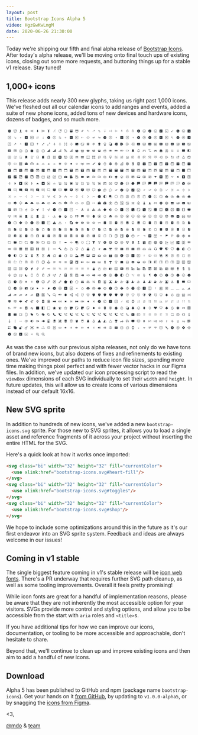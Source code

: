 ```yaml
---
layout: post
title: Bootstrap Icons Alpha 5
video: HgzGwKwLmgM
date: 2020-06-26 21:30:00
---
```


Today we're shipping our fifth and final alpha release of [Bootstrap Icons](https://icons.getbootstrap.com). After today's alpha release, we'll be moving onto final touch ups of existing icons, closing out some more requests, and buttoning things up for a stable v1 release. Stay tuned!

## 1,000+ icons

This release adds nearly 300 new glyphs, taking us right past 1,000 icons. We've fleshed out all our calendar icons to add ranges and events, added a suite of new phone icons, added tons of new devices and hardware icons, dozens of badges, and so much more.

[![All Bootstrap Icons](/assets/img/2020/06/bootstrap-icons-alpha5-all.png)](https://icons.getbootstrap.com)

As was the case with our previous alpha releases, not only do we have tons of brand new icons, but also dozens of fixes and refinements to existing ones. We've improved our paths to reduce icon file sizes, spending more time making things pixel perfect and with fewer vector hacks in our Figma files. In addition, we've updated our icon processing script to read the `viewBox` dimensions of each SVG individually to set their `width` and `height`. In future updates, this will allow us to create icons of various dimensions instead of our default 16x16.

## New SVG sprite

In addition to hundreds of new icons, we've added a new `bootstrap-icons.svg` sprite. For those new to SVG sprites, it allows you to load a single asset and reference fragments of it across your project without inserting the entire HTML for the SVG.

Here's a quick look at how it works once imported:

```html
<svg class="bi" width="32" height="32" fill="currentColor">
  <use xlink:href="bootstrap-icons.svg#heart-fill"/>
</svg>
<svg class="bi" width="32" height="32" fill="currentColor">
  <use xlink:href="bootstrap-icons.svg#toggles"/>
</svg>
<svg class="bi" width="32" height="32" fill="currentColor">
  <use xlink:href="bootstrap-icons.svg#shop"/>
</svg>
```

We hope to include some optimizations around this in the future as it's our first endeavor into an SVG sprite system. Feedback and ideas are always welcome in our issues!

## Coming in v1 stable

The single biggest feature coming in v1's stable release will be [icon web fonts](https://github.com/twbs/icons/pull/287). There's a PR underway that requires further SVG path cleanup, as well as some tooling improvements. Overall it feels pretty promising!

While icon fonts are great for a handful of implementation reasons, please be aware that they are not inherently the most accessible option for your visitors. SVGs provide more control and styling options, and allow you to be accessible from the start with `aria` roles and `<title>`s.

If you have additional tips for how we can improve our icons, documentation, or tooling to be more accessible and approachable, don't hesitate to share.

Beyond that, we'll continue to clean up and improve existing icons and then aim to add a handful of new icons.

## Download

Alpha 5 has been published to GitHub and npm (package name `bootstrap-icons`). Get your hands on it [from GitHub](https://github.com/twbs/icons/releases), by updating to `v1.0.0-alpha5`, or by snagging the [icons from Figma](https://www.figma.com/file/hTJtQ2MrMTeNVmYrVBqNZZ/Bootstrap-Icons-v1.0.0-alpha5).

<3,<br>

[@mdo](https://github.com/mdo) & [team](https://github.com/twbs)
